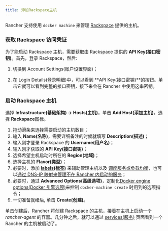 ```yaml
---
title: 添加Rackspace主机
---
```


Rancher 支持使用 `docker machine` 来管理 [Rackspace](http://www.rackspace.com/) 提供的主机。

### 获取 Rackspace 访问凭证

为了能启动 Rackspace 主机，需要获取由 Rackspace 提供的 **API Key(接口密钥)**。首先，登录 Rackspace，然后:

1. 切换到 Account Settings(账户设置界面)；

2. 在 Login Details(登录明细)中，可以看到 **API Key(接口密钥)**的按钮。单击它就可以看到完整的接口密钥，接下来会在 Rancher 中使用这串密钥。

### 启动 Rackspace 主机

选择 **Infrastructure(基础架构) -> Hosts(主机)**，单击 **Add Host(添加主机)**，选择 **Rackspace**图标。

1. 拖动滑条来选择需要启动的主机数目；
2. 输入 **Name(名称)**，需要详细备注的时候就填写 **Description(描述)**；
3. 输入刚才登录 Rackspace 的 **Username(用户名)**；
4. 输入刚才获取的 **API Key(接口密钥)**；
5. 选择希望主机启动时所在的 **Region(地域)**；
6. 选择主机的 **Flavor(类型)**；
7. 必要时，添加 **[labels(标签)](/docs/rancher1/infrastructure/hosts/#labels)** 来辅助管理主机以及 [调度服务或负载均衡](/docs/rancher1/infrastructure/cattle/scheduling/)，也可以[通过 DNS-IP 映射来管理不在 Rancher 内启动的服务](/docs/rancher1/infrastructure/cattle/external-dns-service/)；
8. 必要时，通过 **Advanced Options(高级选项)**，定制化[Docker engine options(Docker 引擎选项)](https://docs.docker.com/machine/reference/create/#specifying-configuration-options-for-the-created-docker-engine)来控制 `docker-machine create` 时用到的选项指令；
9. 一切准备就绪后, 单击 **Create(创建)**。

单击创建后，Rancher 将创建 Rackspace 的主机，接着在主机上启动一个 _rancher-agent_ 的容器。几分钟之后，就可以通过 [services(服务)](/docs/rancher1/infrastructure/cattle/adding-services/) 页面看到一个 Rancher 的主机被启动了。
